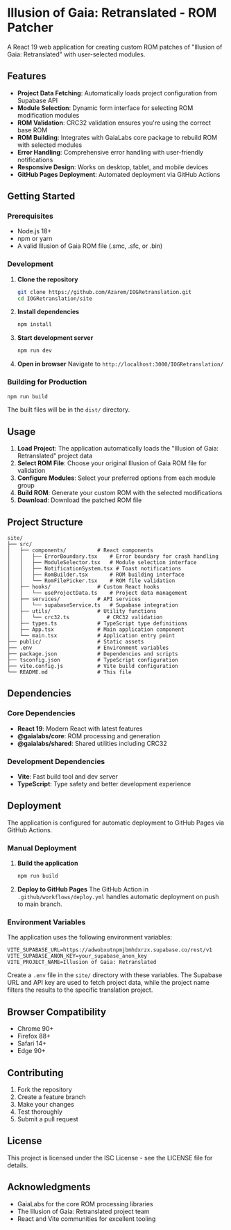 # Illusion of Gaia: Retranslated - ROM Patcher

A React 19 web application for creating custom ROM patches of "Illusion of Gaia: Retranslated" with user-selected modules.

## Features

- **Project Data Fetching**: Automatically loads project configuration from Supabase API
- **Module Selection**: Dynamic form interface for selecting ROM modification modules
- **ROM Validation**: CRC32 validation ensures you're using the correct base ROM
- **ROM Building**: Integrates with GaiaLabs core package to rebuild ROM with selected modules
- **Error Handling**: Comprehensive error handling with user-friendly notifications
- **Responsive Design**: Works on desktop, tablet, and mobile devices
- **GitHub Pages Deployment**: Automated deployment via GitHub Actions

## Getting Started

### Prerequisites

- Node.js 18+ 
- npm or yarn
- A valid Illusion of Gaia ROM file (.smc, .sfc, or .bin)

### Development

1. **Clone the repository**
   ```bash
   git clone https://github.com/Azarem/IOGRetranslation.git
   cd IOGRetranslation/site
   ```

2. **Install dependencies**
   ```bash
   npm install
   ```

3. **Start development server**
   ```bash
   npm run dev
   ```

4. **Open in browser**
   Navigate to `http://localhost:3000/IOGRetranslation/`

### Building for Production

```bash
npm run build
```

The built files will be in the `dist/` directory.

## Usage

1. **Load Project**: The application automatically loads the "Illusion of Gaia: Retranslated" project data
2. **Select ROM File**: Choose your original Illusion of Gaia ROM file for validation
3. **Configure Modules**: Select your preferred options from each module group
4. **Build ROM**: Generate your custom ROM with the selected modifications
5. **Download**: Download the patched ROM file

## Project Structure

```
site/
├── src/
│   ├── components/          # React components
│   │   ├── ErrorBoundary.tsx    # Error boundary for crash handling
│   │   ├── ModuleSelector.tsx   # Module selection interface
│   │   ├── NotificationSystem.tsx # Toast notifications
│   │   ├── RomBuilder.tsx       # ROM building interface
│   │   └── RomFilePicker.tsx    # ROM file validation
│   ├── hooks/               # Custom React hooks
│   │   └── useProjectData.ts    # Project data management
│   ├── services/            # API services
│   │   └── supabaseService.ts   # Supabase integration
│   ├── utils/               # Utility functions
│   │   └── crc32.ts            # CRC32 validation
│   ├── types.ts             # TypeScript type definitions
│   ├── App.tsx              # Main application component
│   └── main.tsx             # Application entry point
├── public/                  # Static assets
├── .env                     # Environment variables
├── package.json             # Dependencies and scripts
├── tsconfig.json            # TypeScript configuration
├── vite.config.js           # Vite build configuration
└── README.md                # This file
```

## Dependencies

### Core Dependencies
- **React 19**: Modern React with latest features
- **@gaialabs/core**: ROM processing and generation
- **@gaialabs/shared**: Shared utilities including CRC32

### Development Dependencies
- **Vite**: Fast build tool and dev server
- **TypeScript**: Type safety and better development experience

## Deployment

The application is configured for automatic deployment to GitHub Pages via GitHub Actions.

### Manual Deployment

1. **Build the application**
   ```bash
   npm run build
   ```

2. **Deploy to GitHub Pages**
   The GitHub Action in `.github/workflows/deploy.yml` handles automatic deployment on push to main branch.

### Environment Variables

The application uses the following environment variables:

```env
VITE_SUPABASE_URL=https://adwobxutnpmjbmhdxrzx.supabase.co/rest/v1
VITE_SUPABASE_ANON_KEY=your_supabase_anon_key
VITE_PROJECT_NAME=Illusion of Gaia: Retranslated
```

Create a `.env` file in the `site/` directory with these variables. The Supabase URL and API key are used to fetch project data, while the project name filters the results to the specific translation project.

## Browser Compatibility

- Chrome 90+
- Firefox 88+
- Safari 14+
- Edge 90+

## Contributing

1. Fork the repository
2. Create a feature branch
3. Make your changes
4. Test thoroughly
5. Submit a pull request

## License

This project is licensed under the ISC License - see the LICENSE file for details.

## Acknowledgments

- GaiaLabs for the core ROM processing libraries
- The Illusion of Gaia: Retranslated project team
- React and Vite communities for excellent tooling
